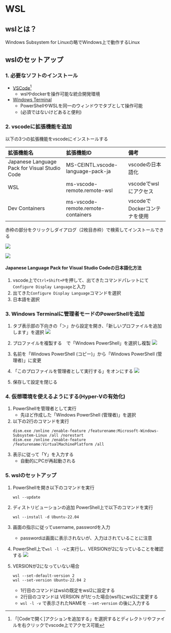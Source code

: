 # WSL

## wslとは？

Windows Subsystem for Linuxの略でWindows上で動作するLinux

## wslのセットアップ

### 1. 必要なソフトのインストール
- [VSCode](https://code.visualstudio.com/download)[^vscode]
  - wslやdockerを操作可能な統合開発環境
- [Windows Terminal](https://apps.microsoft.com/detail/9n0dx20hk701?hl=ja-jp&gl=JP)
  - PowerShellやWSLを同一のウィンドウでタブとして操作可能
  - (必須ではないけどあると便利)
### 2. vscodeに拡張機能を追加

以下の3つの拡張機能をvscodeにインストールする

| 拡張機能名 | 拡張機能ID | 備考 |
|:----------|:-----------|:-----|
| Japanese Language Pack for Visual Studio Code | MS-CEINTL.vscode-language-pack-ja | vscodeの日本語化 |
| WSL | ms-vscode-remote.remote-wsl | vscodeでwslにアクセス |
| Dev Containers | ms-vscode-remote.remote-containers | vscodeでDockerコンテナを使用 |


赤枠の部分をクリックしダイアログ（2枚目赤枠）で検索してインストールできる

![](../images/vscode_extension.png)

![](../images/vscode_extension2.png)


#### Japanese Language Pack for Visual Studio Codeの日本語化方法
1. vscode上で`Ctrl+Shift+P`を押して、出てきたコマンドパレットにて`Configure Display Language`と入力
2. 出てきた`Configure Display Language`コマンドを選択
3. 日本語を選択


### 3. Windows Terminalに管理者モードのPowerShellを追加
1. タブ表示部の下向きの「＞」から設定を開き、「新しいプロファイルを追加します」を選択
    ![](../images/pwsh_1.png)

2. プロファイルを複製する　で「Windows PowerShell」を選択し複製
    ![](../images/pwsh_2.png)
3. 名前を「Windows PowerShell (コピー)」から「Windows PowerShell (管理者)」に変更
4. 「このプロファイルを管理者として実行する」をオンにする
    ![](../images/pwsh_3.png)
5. 保存して設定を閉じる


### 4. 仮想環境を使えるようにする(Hyper-Vの有効化)
1. PowerShellを管理者として実行
   - 先ほど作成した「Windows PowerShell (管理者)」を選択
2. 以下の2行のコマンドを実行
    ```pwsh
    dism.exe /online /enable-feature /featurename:Microsoft-Windows-Subsystem-Linux /all /norestart
    dism.exe /online /enable-feature /featurename:VirtualMachinePlatform /all
    ```
3. 表示に従って「Y」を入力する
   - 自動的にPCが再起動される


### 5. wslのセットアップ
1. PowerShellを開き以下のコマンドを実行
    ```pwsh
    wsl --update
    ```
2. ディストリビューションの追加 PowerShell上で以下のコマンドを実行
    ```pwsh
    wsl --install -d Ubuntu-22.04
    ```
3. 画面の指示に従ってusername, passwordを入力
    - passwordは画面に表示されないが、入力はされていることに注意
4. PowerShell上で`wsl -l -v`と実行し、VERSIONが2になっていることを確認する
    ![](../images/pwsh_4.png)

6. VERSIONが2になっていない場合
    ```pwsh
    wsl --set-default-version 2
    wsl --set-version Ubuntu-22.04 2
    ```
    - 1行目のコマンドはwslの既定をwsl2に設定する
    - 2行目のコマンドは VERSION が1だった場合(wsl1)にwsl2に変更する
    - `wsl -l -v` で表示されたNAMEを `--set-version` の後に入力する

[^vscode]: 「[Codeで開く]アクションを追加する」を選択するとディレクトリやファイルを右クリックでvscode上でアクセス可能
